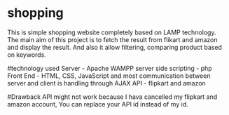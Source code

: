 # shopping

This is simple shopping website completely based on LAMP technology.
The main aim of this project is to fetch the result from flikart and amazon and display the result.
And also it allow filtering, comparing product based on keywords.

#technology used
Server - Apache WAMPP
server side scripting - php
Front End - HTML, CSS, JavaScript
and most communication between server and client is handling through AJAX
API - flipkart and amazon

#Drawback
API might not work because I hava cancelled my flipkart and amazon account,
You can replace your API id instead of my id.
